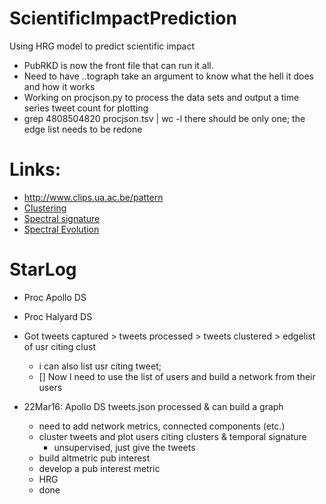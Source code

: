 # ScientificImpactPrediction
Using HRG model to predict scientific impact 

- PubRKD  is now the front file that can run it all.
- Need to have ..tograph take an argument to know what the hell it does and how it works
- Working on procjson.py to process the data sets and output a time series tweet count for plotting
- grep 4808504820  procjson.tsv | wc -l there should be only one; the edge list needs to be redone
 


# Links:
- http://www.clips.ua.ac.be/pattern
- [Clustering](https://wakari.io/sharing/bundle/iuliacioroianu/Text_analysis_Python_NLTK)
- [Spectral signature](http://www.sciencedirect.com/science/article/pii/S0166218X08003594)
- [Spectral Evolution](http://userpages.uni-koblenz.de/~kunegis/paper/kunegis-spectral-network-evolution.pdf)


# StarLog
- Proc Apollo DS
- Proc Halyard DS

- Got tweets captured > tweets processed > tweets clustered > edgelist of usr citing clust
  - i can also list usr citing tweet; 
  - [] Now I need to use the list of users and build a network from their users

- 22Mar16: Apollo DS tweets.json processed & can build a graph
  * need to add network metrics, connected components (etc.)
  * cluster tweets and plot users citing clusters & temporal signature
    - unsupervised, just give the tweets
  * build altmetric pub interest
  * develop a pub interest metric
  * HRG
  * done


